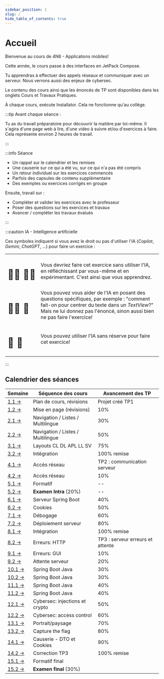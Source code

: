 ```yaml
---
sidebar_position: 1
slug: /
hide_table_of_contents: true
---
```


# Accueil

<Row>

<Column>

Bienvenue au cours de 4N6 - Applications mobiles! 

Cette année, le cours passe à des interfaces en JetPack Compose.

Tu apprendras à effectuer des appels réseaux et communiquer avec un serveur. Nous verrons aussi des enjeux de cybersec.

Le contenu des cours ainsi que les énoncés de TP sont disponibles dans les onglets Cours et Travaux Pratiques.

À chaque cours, exécute Installator. Cela ne fonctionne qu'au collège.


:::tip Avant chaque séance :

Tu as du travail préparatoire pour découvrir la matière par toi-même. Il s'agira d'une page web à lire, d'une video à suivre et/ou d'exercices à faire. Cela représente environ 2 heures de travail.

:::

:::info Séance

- Un rappel sur le calendrier et les remises
- Une causerie sur ce qui a été vu, sur ce qui n'a pas été compris
- Un retour individuel sur les exercices commencés
- Parfois des capsules de contenu supplémentaire
- Des exemples ou exercices corrigés en groupe

Ensuite, travail sur :

- Compléter et valider les exercices avec le professeur
- Poser des questions sur les exercices et travaux
- Avancer / compléter les travaux évalués

:::

:::caution IA - Intelligence artificielle

Ces symboles indiquent si vous avez le droit ou pas d'utiliser l'IA (*Copilot*, *Gemini*, *ChatGPT*, ...) pour faire un exercice :

| | |
| --- | --- |
| <h1>👨‍🎓&nbsp;👨‍🎓</h1> | Vous devriez faire cet exercice sans utiliser l'IA, en réfléchissant par vous-même et en expérimentant. C'est ainsi que vous apprendrez. |
| <h1>👨‍🎓&nbsp;🤖</h1> | Vous pouvez vous aider de l'IA en posant des questions spécifiques, par exemple : "comment fait-on pour centrer du texte dans un *TextView*?" Mais ne lui donnez pas l'énoncé, sinon aussi bien ne pas faire l'exercice! |
| <h1>🤖&nbsp;🤖</h1> | Vous pouvez utiliser l'IA sans réserve pour faire cet exercice! |

:::

</Column>
 


<Column>

## Calendrier des séances


| Semaine                             | Séquence des cours                | Avancement des TP                |
|-------------------------------------|-----------------------------------|----------------------------------|
| [1.1 →](cours/revision)             | Plan de cours, révisions          | Projet créé TP1                                |
| [1.2 →](cours/mise-en-page)         | Mise en page (révisions)          | 10%                  |
| [2.1 →](cours/listes)               | Navigation / Listes / Multilingue | 30%                              |
| [2.2 →](cours/listes)               | Navigation / Listes / Multilingue | 50%                           |
| [3.1 →](cours/layout)               | Layouts CL DL APL LL SV           | 75%                              |
| [3.2 →](cours/integration)          | Intégration                       | 100% remise                      |
| [4.1 →](cours/http)                 | Accès réseau                      | TP2 : communication serveur      |
| [4.2 →](cours/http)                 | Accès réseau                      | 10%                              |
| [5.1 →](cours/formatif-intra)       | Formatif                          | --                               |
| [5.2 →](cours/examen)               | **Examen Intra** (20%)            | --                               |
| [6.1 →](cours/spring)               | Serveur Spring Boot               | 40%                              |
| [6.2 →](cours/cookies)              | Cookies                           | 50%                              |
| [7.1 →](cours/debogage)             | Débogage                          | 60%                              |
| [7.2 →](cours/deploiement)          | Déploiement serveur               | 80%                              |
| [8.1 →](cours/integration)          | Intégration                       | 100% remise                      |
| [8.2 →](cours/erreur-http)          | Erreurs: HTTP                     | TP3 : serveur erreurs et attente |
| [9.1 →](cours/erreur-gui)           | Erreurs: GUI                      | 10%                              |
| [9.2 →](cours/attente-serveur)      | Attente serveur                   | 20%                              |
| [10.1 →](cours/spring-java)         | Spring Boot Java                  | 30%                              |
| [10.2 →](cours/spring-java)         | Spring Boot Java                  | 30%                              |
| [11.1 →](cours/spring-java)         | Spring Boot Java                  | 40%                              |
| [11.2 →](cours/spring-java)         | Spring Boot Java                  | 40%                              |
| [12.1 →](cours/injection)           | Cybersec: injections et crypto    | 50%                              |
| [12.2 →](cours/controle-acces)      | Cybersec: access control          | 60%                              |
| [13.1 →](cours/orientation-taille)  | Portrait/paysage                  | 70%                              |
| [13.2 →](cours/ctf)                 | Capture the flag                  | 80%                              |
| [14.1 →](cours/causerie-dto-cookie) | Causerie - DTO et Cookies         | 90%                              |
| [14.2 →](cours/correction-tp3)      | Correction TP3                    | 100% remise                      |
| [15.1 →](cours/formatif-final)      | Formatif final                    |                                  |
| [15.2 →](cours/examen)              | **Examen final** (30%)            |                                  |



</Column>

</Row>
